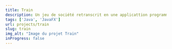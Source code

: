 ```yaml
---
title: Train
description: Un jeu de société retranscrit en une applicattion programmer en java et javaFX.
tags: ['Java', 'JavaFX']
url: projects/train
slug: train
img_alt: "Image du projet Train"
inProgress: false
---
```

